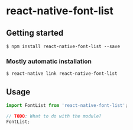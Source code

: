 # react-native-font-list

## Getting started

`$ npm install react-native-font-list --save`

### Mostly automatic installation

`$ react-native link react-native-font-list`

## Usage
```javascript
import FontList from 'react-native-font-list';

// TODO: What to do with the module?
FontList;
```
